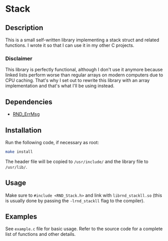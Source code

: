 # Stack

## Description

This is a small self-written library implementing a stack struct and related functions.
I wrote it so that I can use it in my other C projects.

### Disclaimer

This library is perfectly functional, although I don't use it anymore because linked lists perform worse than
regular arrays on modern computers due to CPU caching. That's why I set out to rewrite this library with an array
implementation and that's what I'll be using instead.

## Dependencies

- [RND\_ErrMsg](https://github.com/randoragon/randoutils/tree/master/c-libs/errmsg)

## Installation

Run the following code, if necessary as root:

```sh
make install
```

The header file will be copied to `/usr/include/` and the library file to `/usr/lib/`.

## Usage

Make sure to `#include <RND_Stack.h>` and link with `librnd_stackll.so` (this is usually
done by passing the `-lrnd_stackll` flag to the compiler).

## Examples

See `example.c` file for basic usage. Refer to the source code for a complete list of functions
and other details.
